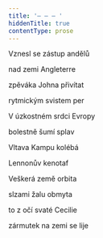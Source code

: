 ```yaml
---
title: '– – – '
hiddenTitle: true
contentType: prose
---
```


Vznesl se zástup andělů

nad zemi Angleterre

zpěváka Johna přivítat

rytmickým svistem per

V úzkostném srdci Evropy

bolestně šumí splav

Vltava Kampu kolébá

Lennonův kenotaf

Veškerá země orbita

slzami žalu obmyta

to z očí svaté Cecilie

zármutek na zemi se lije

